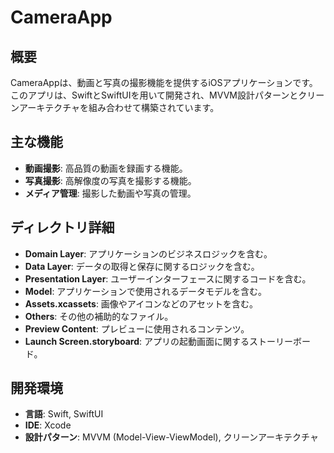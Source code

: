 # CameraApp

## 概要
CameraAppは、動画と写真の撮影機能を提供するiOSアプリケーションです。このアプリは、SwiftとSwiftUIを用いて開発され、MVVM設計パターンとクリーンアーキテクチャを組み合わせて構築されています。

## 主な機能
- **動画撮影**: 高品質の動画を録画する機能。
- **写真撮影**: 高解像度の写真を撮影する機能。
- **メディア管理**: 撮影した動画や写真の管理。

## ディレクトリ詳細
- **Domain Layer**: アプリケーションのビジネスロジックを含む。
- **Data Layer**: データの取得と保存に関するロジックを含む。
- **Presentation Layer**: ユーザーインターフェースに関するコードを含む。
- **Model**: アプリケーションで使用されるデータモデルを含む。
- **Assets.xcassets**: 画像やアイコンなどのアセットを含む。
- **Others**: その他の補助的なファイル。
- **Preview Content**: プレビューに使用されるコンテンツ。
- **Launch Screen.storyboard**: アプリの起動画面に関するストーリーボード。

## 開発環境
- **言語**: Swift, SwiftUI
- **IDE**: Xcode
- **設計パターン**: MVVM (Model-View-ViewModel), クリーンアーキテクチャ
